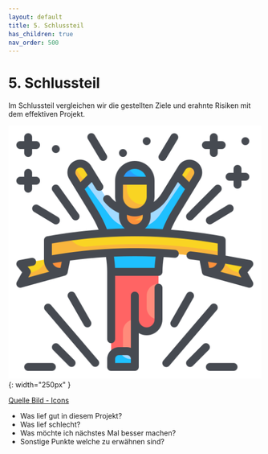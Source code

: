 ```yaml
---
layout: default
title: 5. Schlussteil
has_children: true
nav_order: 500
---
```


# 5. Schlussteil

Im Schlussteil vergleichen wir die gestellten Ziele und erahnte Risiken mit dem effektiven Projekt.

![Finish](../ressources/icons/finish.png){: width="250px" }

[Quelle Bild - Icons](../anhang/quellen.html#54-icons)

* Was lief gut in diesem Projekt?
* Was lief schlecht?
* Was möchte ich nächstes Mal besser machen?
* Sonstige Punkte welche zu erwähnen sind?
